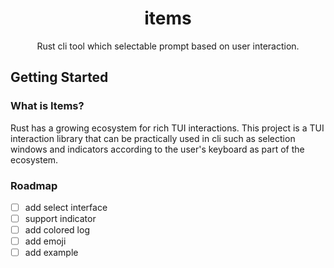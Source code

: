<h1 align="center">items</h1>
<p align="center">Rust cli tool which selectable prompt based on user interaction.</p>

## Getting Started

### What is Items?

Rust has a growing ecosystem for rich TUI interactions.
This project is a TUI interaction library that can be practically used in cli such as selection windows and indicators according to the user's keyboard as part of the ecosystem.

### Roadmap

- [ ] add select interface
- [ ] support indicator
- [ ] add colored log
- [ ] add emoji
- [ ] add example